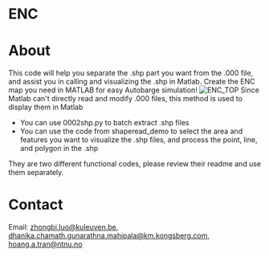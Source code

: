 # ENC
# About
 This code will help you separate the .shp part you want from the .000 file, and assist you in calling and visualizing the .shp in Matlab. Create the ENC map you need in MATLAB for easy Autobarge simulation!
![ENC_TOP](https://github.com/ZhongbiLuo/ENCTEST/assets/117602650/ec3a3289-d91d-45b8-beed-a5ec7bde705a)
Since Matlab can't directly read and modify .000 files, this method is used to display them in Matlab
- You can use 0002shp.py to batch extract .shp files
- You can use the code from shaperead_demo to select the area and features you want to visualize the .shp files, and process the point, line, and polygon in the .shp

They are two different functional codes, please review their readme and use them separately.
# Contact
Email: zhongbi.luo@kuleuven.be,
dhanika.chamath.gunarathna.mahipala@km.kongsberg.com,
hoang.a.tran@ntnu.no

